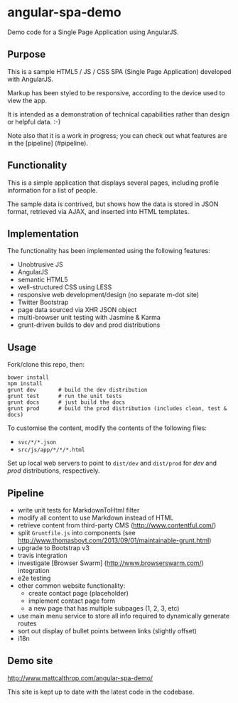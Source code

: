 angular-spa-demo
================

Demo code for a Single Page Application using AngularJS.

## Purpose
This is a sample HTML5 / JS / CSS SPA (Single Page Application) developed with AngularJS.

Markup has been styled to be responsive, according to the device used to view the app.

It is intended as a demonstration of technical capabilities rather than design or helpful data. :-)

Note also that it is a work in progress; you can check out what features are in the [pipeline] (#pipeline).

## Functionality

This is a simple application that displays several pages, including profile information for a list of people.

The sample data is contrived, but shows how the data is stored in JSON format, retrieved via AJAX,
and inserted into HTML templates.

## Implementation

The functionality has been implemented using the following features:
* Unobtrusive JS
* AngularJS
* semantic HTML5
* well-structured CSS using LESS
* responsive web development/design (no separate m-dot site)
* Twitter Bootstrap
* page data sourced via XHR JSON object
* multi-browser unit testing with Jasmine & Karma
* grunt-driven builds to dev and prod distributions

## Usage

Fork/clone this repo, then:
```
bower install
npm install
grunt dev       # build the dev distribution
grunt test      # run the unit tests
grunt docs      # just build the docs
grunt prod      # build the prod distribution (includes clean, test & docs)
```

To customise the content, modify the contents of the following files:
* `svc/*/*.json`
* `src/js/app/*/*/*.html`

Set up local web servers to point to `dist/dev` and `dist/prod` for _dev_ and _prod_ distributions, respectively.

## Pipeline
- write unit tests for MarkdownToHtml filter
- modify all content to use Markdown instead of HTML
- retrieve content from third-party CMS (http://www.contentful.com/)
- split `Gruntfile.js` into components (see http://www.thomasboyt.com/2013/09/01/maintainable-grunt.html)
- upgrade to Bootstrap v3
- travis integration
- investigate [Browser Swarm] (http://www.browserswarm.com/) integration
- e2e testing
- other common website functionality:
  - create contact page (placeholder)
  - implement contact page form
  - a new page that has multiple subpages (1, 2, 3, etc)
- use main menu service to store all info required to dynamically generate routes
- sort out display of bullet points between links (slightly offset)
- i18n

## Demo site
http://www.mattcalthrop.com/angular-spa-demo/

This site is kept up to date with the latest code in the codebase.
